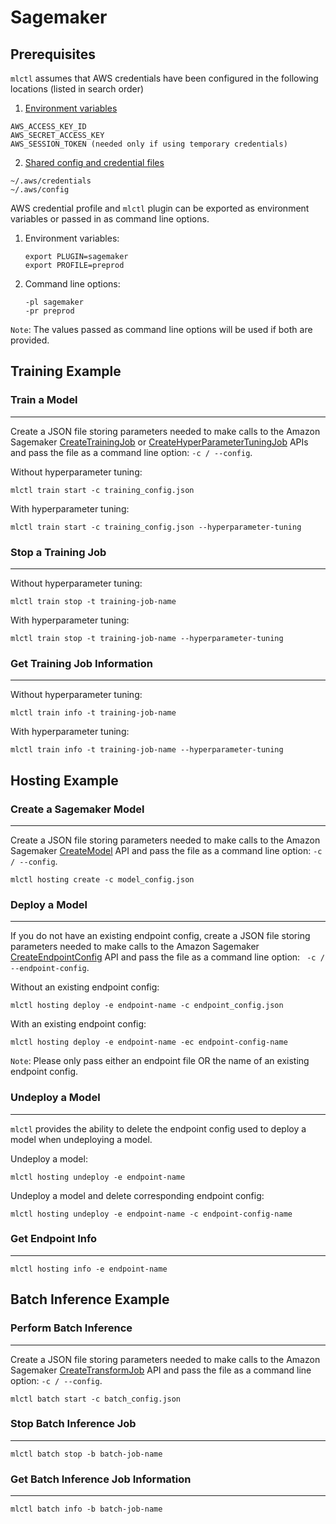 # **Sagemaker**

## **Prerequisites**

`mlctl` assumes that AWS credentials have been configured in the following locations (listed in search order)
1. [Environment variables](https://docs.aws.amazon.com/sdk-for-php/v3/developer-guide/guide_credentials_environment.html)
```
AWS_ACCESS_KEY_ID
AWS_SECRET_ACCESS_KEY  
AWS_SESSION_TOKEN (needed only if using temporary credentials)
```
2. [Shared config and credential files](https://docs.aws.amazon.com/sdkref/latest/guide/creds-config-files.html)
```
~/.aws/credentials
~/.aws/config
```

AWS credential profile and `mlctl` plugin can be exported as environment variables or passed in as command line options. 

1. Environment variables: 

    ```
    export PLUGIN=sagemaker
    export PROFILE=preprod
    ```

2. Command line options:

    ```
    -pl sagemaker
    -pr preprod
    ```
`Note`: The values passed as command line options will be used if both are provided. 

## **Training Example**

### **Train a Model**
---
Create a JSON file storing parameters needed to make calls to the Amazon Sagemaker [CreateTrainingJob](https://docs.aws.amazon.com/sagemaker/latest/APIReference/API_CreateTrainingJob.html) or [CreateHyperParameterTuningJob](https://docs.aws.amazon.com/sagemaker/latest/APIReference/API_CreateHyperParameterTuningJob.html) APIs and pass the file as a command line option: `-c / --config`. 

Without hyperparameter tuning: 
```
mlctl train start -c training_config.json
```

With hyperparameter tuning: 
```
mlctl train start -c training_config.json --hyperparameter-tuning
```

### **Stop a Training Job**
---
Without hyperparameter tuning: 
```
mlctl train stop -t training-job-name
```
With hyperparameter tuning: 
```
mlctl train stop -t training-job-name --hyperparameter-tuning
```
### **Get Training Job Information**
---
Without hyperparameter tuning: 
```
mlctl train info -t training-job-name
```
With hyperparameter tuning: 
```
mlctl train info -t training-job-name --hyperparameter-tuning
```

## **Hosting Example**

### **Create a Sagemaker Model**
---
Create a JSON file storing parameters needed to make calls to the Amazon Sagemaker [CreateModel](https://docs.aws.amazon.com/sagemaker/latest/APIReference/API_CreateModel.html) API and pass the file as a command line option: `-c / --config`. 
```
mlctl hosting create -c model_config.json
```

### **Deploy a Model**
---
If you do not have an existing endpoint config, create a JSON file storing parameters needed to make calls to the Amazon Sagemaker [CreateEndpointConfig](https://docs.aws.amazon.com/sagemaker/latest/APIReference/API_CreateEndpointConfig.html) API and pass the file as a command line option: ` -c / --endpoint-config`. 

Without an existing endpoint config: 
```
mlctl hosting deploy -e endpoint-name -c endpoint_config.json 
```

With an existing endpoint config: 
```
mlctl hosting deploy -e endpoint-name -ec endpoint-config-name
```
`Note`: Please only pass either an endpoint file OR the name of an existing endpoint config. 

### **Undeploy a Model**
---
`mlctl` provides the ability to delete the endpoint config used to deploy a model when undeploying a model. 

Undeploy a model: 
```
mlctl hosting undeploy -e endpoint-name
```

Undeploy a model and delete corresponding endpoint config: 
```
mlctl hosting undeploy -e endpoint-name -c endpoint-config-name
```

### **Get Endpoint Info**
---
```
mlctl hosting info -e endpoint-name
```

## **Batch Inference Example**

### **Perform Batch Inference**
---
Create a JSON file storing parameters needed to make calls to the Amazon Sagemaker [CreateTransformJob](https://docs.aws.amazon.com/sagemaker/latest/APIReference/API_CreateTransformJob.html) API and pass the file as a command line option: `-c / --config`. 

```
mlctl batch start -c batch_config.json 
```

### **Stop Batch Inference Job**
---
```
mlctl batch stop -b batch-job-name 
```

### **Get Batch Inference Job Information**
---
```
mlctl batch info -b batch-job-name
```

